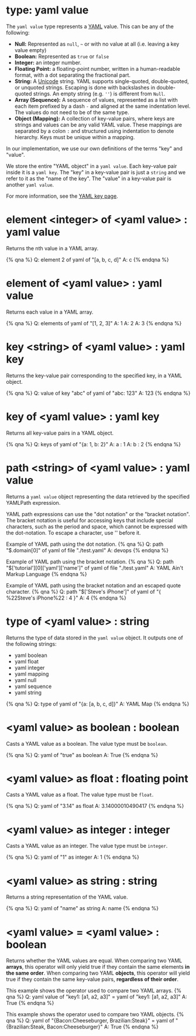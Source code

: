 # type: yaml value

The `yaml value` type represents a [YAML](https://en.wikipedia.org/wiki/YAML) value. This can be any of the following:
- **Null:** Represented as `null`, `~` or with no value at all (i.e. leaving a key value empty)
- **Boolean:** Represented as `true` or `false`
- **Integer:** an integer number.
- **Floating Point:** a floating-point number, written in a human-readable format, with a dot separating the fractional part.
- **String:** A [Unicode](http://en.wikipedia.org/wiki/Unicode) string. YAML supports single-quoted, double-quoted, or unquoted strings. Escaping is done with backslashes in double-quoted strings. An empty string (e.g. `''`) is different from `Null`.
- **Array (Sequence):** A sequence of values, represented as a list with each item prefixed by a dash `-` and aligned at the same indentation level. The values do not need to be of the same type.
- **Object (Mapping):** A collection of key-value pairs, where keys are strings and values can be any valid YAML value. These mappings are separated by a colon `:` and structured using indentation to denote hierarchy. Keys must be unique within a mapping.

In our implementation, we use our own definitions of the terms "key" and "value".

We store the entire "YAML object" in a `yaml value`.
Each key-value pair inside it is a `yaml key`.
The "key" in a key-value pair is just a `string` and we refer to it as the "name of the key".
The "value" in a key-value pair is another `yaml value`.

For more information, see the [YAML key page](https://developer.bigfix.com/relevance/reference/yaml-key.html).

# element &lt;integer&gt; of &lt;yaml value&gt; : yaml value

Returns the nth value in a YAML array.

{% qna %}
Q: element 2 of yaml of "[a, b, c, d]"
A: c
{% endqna %}

# element of &lt;yaml value&gt; : yaml value

Returns each value in a YAML array.

{% qna %}
Q: elements of yaml of "[1, 2, 3]"
A: 1
A: 2
A: 3
{% endqna %}

# key &lt;string&gt; of &lt;yaml value&gt; : yaml key

Returns the key-value pair corresponding to the specified key, in a YAML object.

{% qna %}
Q: value of key "abc" of yaml of "abc: 123"
A: 123
{% endqna %}

# key of &lt;yaml value&gt; : yaml key

Returns all key-value pairs in a YAML object.

{% qna %}
Q: keys of yaml of "{a: 1, b: 2}"
A: a : 1
A: b : 2
{% endqna %}

# path &lt;string&gt; of &lt;yaml value&gt; : yaml value

Returns a `yaml value` object representing the data retrieved by the specified YAMLPath expression.

YAML path expressions can use the "dot notation" or the "bracket notation". The bracket notation is useful for accessing keys that include special characters, such as the period and space, which cannot be expressed with the dot-notation. To escape a character, use '\' before it.

Example of YAML path using the dot notation.
{% qna %}
Q: path "$.domain[0]" of yaml of file "./test.yaml"
A: devops
{% endqna %}

Example of YAML path using the bracket notation.
{% qna %}
Q: path "$['tutorial'][0]['yaml']['name']" of yaml of file "./test.yaml"
A: YAML Ain't Markup Language
{% endqna %}

Example of YAML path using the bracket notation and an escaped quote character.
{% qna %}
Q: path "$['Steve\'s iPhone']" of yaml of "{ %22Steve's iPhone%22 : 4 }"
A: 4
{% endqna %}

# type of &lt;yaml value&gt; : string

Returns the type of data stored in the `yaml value` object. It outputs one of the following strings:
- yaml boolean
- yaml float
- yaml integer
- yaml mapping
- yaml null
- yaml sequence
- yaml string

{% qna %}
Q: type of yaml of "{a: [a, b, c, d]}"
A: YAML Map
{% endqna %}

# &lt;yaml value&gt; as boolean : boolean

Casts a YAML value as a boolean. The value type must be `boolean`.

{% qna %}
Q: yaml of "true" as boolean
A: True
{% endqna %}

# &lt;yaml value&gt; as float : floating point

Casts a YAML value as a float. The value type must be `float`.

{% qna %}
Q: yaml of "3.14" as float
A: 3.14000010490417
{% endqna %}

# &lt;yaml value&gt; as integer : integer

Casts a YAML value as an integer. The value type must be `integer`.

{% qna %}
Q: yaml of "1" as integer
A: 1
{% endqna %}

# &lt;yaml value&gt; as string : string

Returns a string representation of the YAML value.

{% qna %}
Q: yaml of "name" as string
A: name
{% endqna %}

# &lt;yaml value&gt; = &lt;yaml value&gt; : boolean

Returns whether the YAML values are equal.
When comparing two YAML **arrays**, this operator will only yield true if they contain the same elements **in the same order**.
When comparing two YAML **objects**, this operator will yield true if they contain the same key-value pairs, **regardless of their order**.

This example shows the operator used to compare two YAML arrays.
{% qna %}
Q: yaml value of "key1: [a1, a2, a3]" = yaml of "key1: [a1, a2, a3]"
A: True
{% endqna %}

This example shows the operator used to compare two YAML objects.
{% qna %}
Q: yaml of "{Bacon:Cheeseburger, Brazilian:Steak}" = yaml of "{Brazilian:Steak, Bacon:Cheeseburger}"
A: True
{% endqna %}
